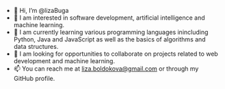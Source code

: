 - 👋 Hi, I’m @lizaBuga
- 👀 I am interested in software development, artificial intelligence and machine learning.
- 🌱 I am currently learning various programming languages inincluding Python, Java and JavaScript as well as the basics of algorithms and data structures.
- 💞️ I am looking for opportunities to collaborate on projects related to web development and machine learning.
- 📫 You can reach me at liza.boldokova@gmail.com or through my GitHub profile.

<!---
lizaBuga/lizaBuga is a ✨ special ✨ repository because its `README.md` (this file) appears on your GitHub profile.
You can click the Preview link to take a look at your changes.
--->
